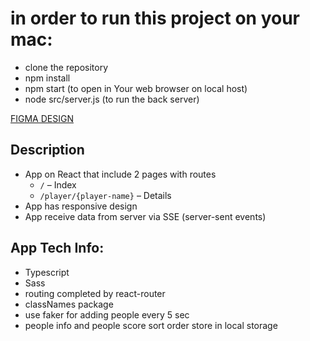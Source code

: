 # in order to run this project on your mac:

-  clone the repository
-  npm install
-  npm start (to open in Your web browser on local host)
-  node src/server.js (to run the back server)

[FIGMA DESIGN](https://www.figma.com/file/qowV3yFZcgCEIcDXC3ii6o/Front-end-test-task?node-id=0%3A1)


## Description

* App on React that include 2 pages with routes
  - `/` – Index
  - `/player/{player-name}` – Details
* App has responsive design
* App receive data from server via SSE (server-sent events)

## App Tech Info:

* Typescript
* Sass
* routing completed by react-router
* classNames package
* use faker for adding people every 5 sec
* people info and people score sort order store in local storage

